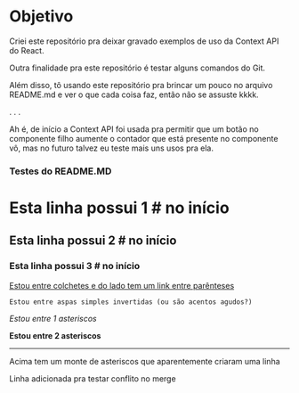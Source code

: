 # Objetivo

Criei este repositório pra deixar gravado exemplos de uso da Context API do React.

Outra finalidade pra este repositório é testar alguns comandos do Git.

Além disso, tô usando este repositório pra brincar um pouco no arquivo README.md e ver o que cada coisa faz, então não se assuste kkkk.

.
.
.

Ah é, de início a Context API foi usada pra permitir que um botão no componente filho aumente o contador que está presente no componente vô, mas no futuro talvez eu teste mais uns usos pra ela.

### Testes do README.MD 


# Esta linha possui 1 # no início

## Esta linha possui 2 # no início

### Esta linha possui 3 # no início

[Estou entre colchetes e do lado tem um link entre parênteses](https://www.youtube.com)

`Estou entre aspas simples invertidas (ou são acentos agudos?)`

*Estou entre 1 asteriscos*

**Estou entre 2 asteriscos**


************************************************

Acima tem um monte de asteriscos que aparentemente criaram uma linha

Linha adicionada pra testar conflito no merge 